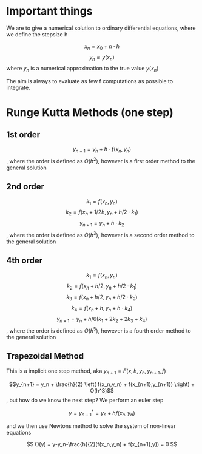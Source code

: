# Important things

We are to give a numerical solution to ordinary differential equations, where we define the stepsize h 

$$x_n = x_0 + n\cdot h$$
$$y_n \approx y(x_n) $$
where $y_n$ is a numerical approximation to the true value $y(x_n)$

The aim is always to evaluate as few f computations as possible to integrate.

# Runge Kutta Methods (one step)

## 1st order
$$y_{n+1} = y_n + h\cdot f(x_n,y_n)$$
, where the order is defined as $O(h^2)$, however is a first order method to the general solution 

## 2nd order
$$k_1 = f(x_n,y_n)$$
$$k_2 = f(x_n+1/2h, y_n+h/2 \cdot k_1)$$
$$y_{n+1} = y_n + h \cdot k_2$$
, where the order is defined as $O(h^3)$, however is a second order method to the general solution 

## 4th order
$$k_1 = f(x_n,y_n)$$
$$k_2 = f(x_n+h/2 , y_n + h/2 \cdot k_1)$$
$$k_3 = f(x_n+h/2,y_n + h/2 \cdot k_2)$$
$$k_4 = f(x_n+h, y_n+h \cdot k_4)$$
$$y_{n+1} = y_n + h/6(k_1+2k_2+2k_3+k_4)$$
, where the order is defined as $O(h^5)$, however is a fourth order method to the general solution 

## Trapezoidal Method

This is a implicit one step method, aka  $y_{n+1} = F(x,h,y_n,y_{n+1},f)$

$$y_{n+1} = y_n + \frac{h}{2} \left( f(x_n,y_n) + f(x_{n+1},y_{n+1}) \right) + O(h^3)$$
, but how do we know the next step? We perform an euler step

$$y=y^{*}_{n+1} = y_n + hf(x_n,y_n)$$

and we then use Newtons method to solve the system of non-linear equations

$$ O(y) = y-y_n-\frac{h}{2}(f(x_n,y_n) + f(x_{n+1},y)) = 0 $$